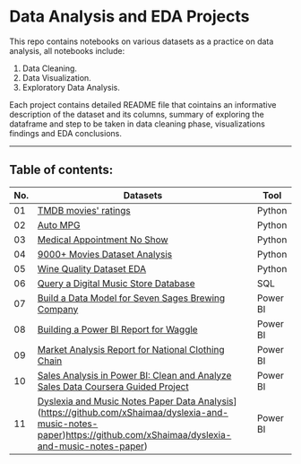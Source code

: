 # Data Analysis and EDA Projects
This repo contains notebooks on various datasets as a practice on data analysis, all notebooks include:

1. Data Cleaning.
2. Data Visualization.
3. Exploratory Data Analysis.

Each project contains detailed README file that cointains an informative description of the dataset and its columns, 
summary of exploring the dataframe and step to be taken in data cleaning phase, visualizations findings and EDA conclusions.  

---

## Table of contents:
| No. 	| Datasets 																										| Tool   	|
|---	| ---      																										| ---	 	|	
|01		|[TMDB movies' ratings](/01-TMDB-Dataset-Analysis)																| Python 	|
|02		|[Auto MPG](/02-Auto-MPG-Dataset-Analysis)																		| Python 	|
|03		|[Medical Appointment No Show](/03-Medical-Appointment-No-Show)													| Python 	|
|04		|[9000+ Movies Dataset Analysis](/04-9000+-Movies-Dataset-Analysis)												| Python 	|
|05		|[Wine Quality Dataset EDA](/05-Wine-Quality-Dataset)															| Python 	|
|06 	|[Query a Digital Music Store Database](/06-Query-a-Digital-Music-Store-Database) 								| SQL	 	|	
| 07	|[Build a Data Model for Seven Sages Brewing Company](/07-Create-a-Data-Model-for-Seven-Sages-Brewing-Company/) | Power BI  |
| 08  	|[Building a Power BI Report for Waggle](/08-Building-Power-BI-Report-for-Waggle/) 								| Power BI  |
| 09 	|[Market Analysis Report for National Clothing Chain](/09-Market-Analysis-Report-for-National-Clothing-Chain/)	| Power BI  |
| 10    |[Sales Analysis in Power BI: Clean and Analyze Sales Data Coursera Guided Project](/10-Coursera-Sales-Analysis-in-Power-BI-Guided-Project) | Power BI|
| 11    |[Dyslexia and Music Notes Paper Data Analysis]([/10-Coursera-Sales-Analysis-in-Power-BI-Guided-Project)](https://github.com/xShaimaa/dyslexia-and-music-notes-paper)https://github.com/xShaimaa/dyslexia-and-music-notes-paper) | Power BI|

					
